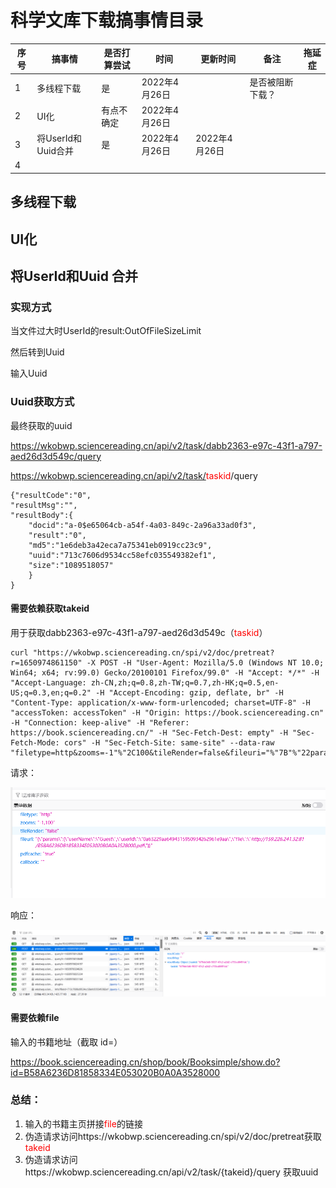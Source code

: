 # 科学文库下载搞事情目录

| 序号 | 搞事情             | 是否打算尝试 | 时间          | 更新时间      | 备注             | 拖延症 |
| ---- | ------------------ | ------------ | ------------- | ------------- | ---------------- | ------ |
| 1    | 多线程下载         | 是           | 2022年4月26日 |               | 是否被阻断下载？ |        |
| 2    | UI化               | 有点不确定   | 2022年4月26日 |               |                  |        |
| 3    | 将UserId和Uuid合并 | 是           | 2022年4月26日 | 2022年4月26日 |                  |        |
| 4    |                    |              |               |               |                  |        |

## 多线程下载

## UI化

## 将UserId和Uuid 合并

### 实现方式

当文件过大时UserId的result:OutOfFileSizeLimit

然后转到Uuid

输入Uuid

### Uuid获取方式

最终获取的uuid

https://wkobwp.sciencereading.cn/api/v2/task/dabb2363-e97c-43f1-a797-aed26d3d549c/query

https://wkobwp.sciencereading.cn/api/v2/task/<font color='red'>taskid</font>/query

```
{"resultCode":"0",
"resultMsg":"",
"resultBody":{
	"docid":"a-0$e65064cb-a54f-4a03-849c-2a96a33ad0f3",
	"result":"0",
	"md5":"1e6deb3a42eca7a75341eb0919cc23c9",
	"uuid":"713c7606d9534cc58efc035549382ef1",
	"size":"1089518057"
	}
}
```



#### 需要依赖获取takeid

用于获取dabb2363-e97c-43f1-a797-aed26d3d549c（<font color='red'>taskid</font>）

```
curl "https://wkobwp.sciencereading.cn/spi/v2/doc/pretreat?r=1650974861150" -X POST -H "User-Agent: Mozilla/5.0 (Windows NT 10.0; Win64; x64; rv:99.0) Gecko/20100101 Firefox/99.0" -H "Accept: */*" -H "Accept-Language: zh-CN,zh;q=0.8,zh-TW;q=0.7,zh-HK;q=0.5,en-US;q=0.3,en;q=0.2" -H "Accept-Encoding: gzip, deflate, br" -H "Content-Type: application/x-www-form-urlencoded; charset=UTF-8" -H "accessToken: accessToken" -H "Origin: https://book.sciencereading.cn" -H "Connection: keep-alive" -H "Referer: https://book.sciencereading.cn/" -H "Sec-Fetch-Dest: empty" -H "Sec-Fetch-Mode: cors" -H "Sec-Fetch-Site: same-site" --data-raw "filetype=http&zooms=-1"%"2C100&tileRender=false&fileuri="%"7B"%"22params"%"22"%"3A"%"7B"%"22userName"%"22"%"3A"%"22Guest"%"22"%"2C"%"22userId"%"22"%"3A"%"220a63229aa6494315950934262961e9aa"%"22"%"2C"%"22file"%"22"%"3A"%"22http"%"3A"%"2F"%"2F159.226.241.32"%"3A81"%"2FB58A6236D81858334E053020B0A0A3528000.pdf"%"22"%"7D"%"7D&pdfcache=true&callback="
```

请求：

![image-20220426201732418](UpdateIdeas.assets/image-20220426201732418.png)

响应：

![image-20220426202951191](UpdateIdeas.assets/image-20220426202951191.png)

#### 需要依赖file

输入的书籍地址（截取 id=）

https://book.sciencereading.cn/shop/book/Booksimple/show.do?id=B58A6236D81858334E053020B0A0A3528000



### **总结：**

1. 输入的书籍主页拼接<font color='red'>file</font>的链接
2. 伪造请求访问https://wkobwp.sciencereading.cn/spi/v2/doc/pretreat获取<font color='red'>takeid</font>
3. 伪造请求访问https://wkobwp.sciencereading.cn/api/v2/task/{takeid}/query 获取uuid